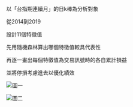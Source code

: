 以「台指期連續月」的日k棒為分析對象

從2014到2019

設計11個特徵值

先用隨機森林算出哪個特徵值較具代表性

再逐一畫出每個特徵值為交易訊號時的各自累計損益

並將停損考慮進去以優化績效

![圖一](https://imgur.com/iGbtcQf)

![圖二](https://imgur.com/4agYC0P)
